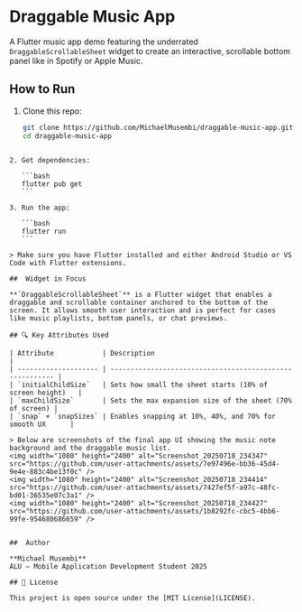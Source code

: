 #  Draggable Music App

A Flutter music app demo featuring the underrated `DraggableScrollableSheet` widget to create an interactive, scrollable bottom panel like in Spotify or Apple Music.

##  How to Run

1. Clone this repo:
   ```bash
   git clone https://github.com/MichaelMusembi/draggable-music-app.git
   cd draggable-music-app
````

2. Get dependencies:

   ```bash
   flutter pub get
   ```

3. Run the app:

   ```bash
   flutter run
   ```

> Make sure you have Flutter installed and either Android Studio or VS Code with Flutter extensions.

##  Widget in Focus

**`DraggableScrollableSheet`** is a Flutter widget that enables a draggable and scrollable container anchored to the bottom of the screen. It allows smooth user interaction and is perfect for cases like music playlists, bottom panels, or chat previews.

## 🔍 Key Attributes Used

| Attribute            | Description                                              |
| -------------------- | -------------------------------------------------------- |
| `initialChildSize`   | Sets how small the sheet starts (10% of screen height)   |
| `maxChildSize`       | Sets the max expansion size of the sheet (70% of screen) |
| `snap` + `snapSizes` | Enables snapping at 10%, 40%, and 70% for smooth UX      |

> Below are screenshots of the final app UI showing the music note background and the draggable music list.
<img width="1080" height="2400" alt="Screenshot_20250718_234347" src="https://github.com/user-attachments/assets/7e97496e-bb36-45d4-9e4e-883c4be13f0c" />
<img width="1080" height="2400" alt="Screenshot_20250718_234414" src="https://github.com/user-attachments/assets/7427ef5f-a97c-48fc-bd01-36535e07c3a1" />
<img width="1080" height="2400" alt="Screenshot_20250718_234427" src="https://github.com/user-attachments/assets/1b8292fc-cbc5-4bb6-99fe-954680686659" />


##  Author

**Michael Musembi**
ALU – Mobile Application Development Student 2025

## 📄 License

This project is open source under the [MIT License](LICENSE).
